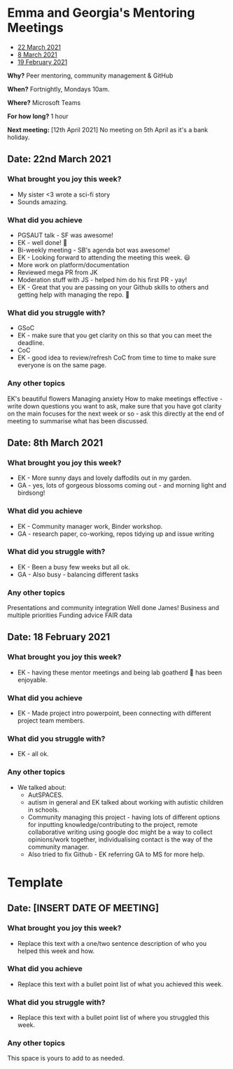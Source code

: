 # Emma and Georgia's Mentoring Meetings

* [22 March 2021](#date-22-march-2021)
* [8 March 2021](#date-8-march-2021)
* [19 February 2021](#date-19-february-2021)

**Why?** Peer mentoring, community management & GitHub

**When?** Fortnightly, Mondays 10am.

**Where?** Microsoft Teams

**For how long?** 1 hour

**Next meeting:** [12th April 2021] No meeting on 5th April as it's a bank holiday.

## Date: 22nd March 2021

### What brought you joy this week?

* My sister <3 wrote a sci-fi story 
 * Sounds amazing. 

### What did you achieve

* PGSAUT talk - SF was awesome! 
 * EK - well done! 🎉
* Bi-weekly meeting - SB's agenda bot was awesome!
 * EK - Looking forward to attending the meeting this week. 😃 
* More work on platform/documentation
* Reviewed mega PR from JK
* Moderation stuff with JS - helped him do his first PR  - yay!
 * EK - Great that you are passing on your Github skills to others and getting help with managing the repo. 🌟 

### What did you struggle with?

* GSoC
 * EK - make sure that you get clarity on this so that you can meet the deadline.  
* CoC
 * EK - good idea to review/refresh CoC from time to time to make sure everyone is on the same page. 

### Any other topics

EK's beautiful flowers
Managing anxiety 
How to make meetings effective - write down questions you want to ask, make sure that you have got clarity on the main focuses for the next week or so - ask this directly at the end of meeting to summarise what has been discussed.

## Date: 8th March 2021

### What brought you joy this week?

* EK - More sunny days and lovely daffodils out in my garden.
* GA - yes, lots of gorgeous blossoms coming out - and morning light and birdsong! 

### What did you achieve

* EK - Community manager work, Binder workshop.
* GA - research paper, co-working, repos tidying up and issue writing

### What did you struggle with?

* EK - Been a busy few weeks but all ok.
* GA - Also busy - balancing different tasks 

### Any other topics

Presentations and community integration
Well done James!
Business and multiple priorities
Funding advice
FAIR data 

## Date: 18 February 2021

### What brought you joy this week?

* EK - having these mentor meetings and being lab goatherd :goat: has been enjoyable.

### What did you achieve

* EK - Made project intro powerpoint, been connecting with different project team members.

### What did you struggle with?

* EK - all ok.

### Any other topics

* We talked about:
  * AutSPACES. 
  * autism in general and EK talked about working with autistic children in schools.
  * Community managing this project - having lots of different options for inputting knowledge/contributing to the project, remote collaborative writing using google doc might be a way to collect opinions/work together, individualising contact is the way of the community manager.
  * Also tried to fix Github - EK referring GA to MS for more help.


# Template

## Date: [INSERT DATE OF MEETING]

### What brought you joy this week?

* Replace this text with a one/two sentence description of who you helped this week and how.

### What did you achieve

* Replace this text with a bullet point list of what you achieved this week.

### What did you struggle with?

* Replace this text with a bullet point list of where you struggled this week.

### Any other topics

This space is yours to add to as needed.
